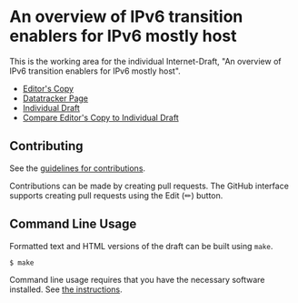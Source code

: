 # An overview of IPv6 transition enablers for IPv6 mostly host

This is the working area for the individual Internet-Draft, "An overview of IPv6 transition enablers for IPv6 mostly host".

* [Editor's Copy](https://philsbln.github.io/v6ops-host-based-tt/#go.draft-tiesel-v6ops-host-based-tt.html)
* [Datatracker Page](https://datatracker.ietf.org/doc/draft-tiesel-v6ops-host-based-tt)
* [Individual Draft](https://datatracker.ietf.org/doc/html/draft-tiesel-v6ops-host-based-tt)
* [Compare Editor's Copy to Individual Draft](https://philsbln.github.io/v6ops-host-based-tt/#go.draft-tiesel-v6ops-host-based-tt.diff)


## Contributing

See the
[guidelines for contributions](https://github.com/philsbln/v6ops-host-based-tt/blob/main/CONTRIBUTING.md).

Contributions can be made by creating pull requests.
The GitHub interface supports creating pull requests using the Edit (✏) button.


## Command Line Usage

Formatted text and HTML versions of the draft can be built using `make`.

```sh
$ make
```

Command line usage requires that you have the necessary software installed.  See
[the instructions](https://github.com/martinthomson/i-d-template/blob/main/doc/SETUP.md).

